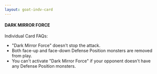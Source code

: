 ```yaml
---
layout: goat-indv-card
---
```


#### DARK MIRROR FORCE

Individual Card FAQs:

*   "Dark Mirror Force" doesn't stop the attack.
*   Both face-up and face-down Defense Position monsters are removed from play.
*   You can't activate "Dark Mirror Force" if your opponent doesn't have any Defense Position monsters.